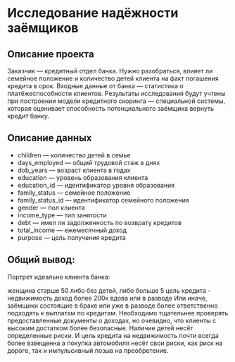 # Исследование надёжности заёмщиков

## Описание проекта

Заказчик — кредитный отдел банка. Нужно разобраться, влияет ли семейное положение и количество детей клиента на факт погашения кредита в срок. Входные данные от банка — статистика о платёжеспособности клиентов.
Результаты исследования будут учтены при построении модели кредитного скоринга — специальной системы, которая оценивает способность потенциального заёмщика вернуть кредит банку.

## Описание данных

- children — количество детей в семье
- days_employed — общий трудовой стаж в днях
- dob_years — возраст клиента в годах
- education — уровень образования клиента
- education_id — идентификатор уровня образования
- family_status — семейное положение
- family_status_id — идентификатор семейного положения
- gender — пол клиента
- income_type — тип занятости
- debt — имел ли задолженность по возврату кредитов
- total_income — ежемесячный доход
- purpose — цель получения кредита

## Общий вывод:
Портрет идеально клиента банка:

женщина
старше 50
либо без детей, либо больше 5
цель кредита - недвижимость
доход более 200к
вдова или в разводе
Или иначе, заёмщики состоящие в браке или уже в разводе более ответственно подходять к выплатам по кредитам. Необходимо тщательнее проверять предоставленные документы о доходах, но очевидно, что клиенты с высоким достатком более безопасные. Наличие детей несёт определенные риски. И цель кредита на недвижимость почти всегда более взвещенна а покупка автомобиля несёт свои риски, как риск на дороге, так и импульсивный позыв на преобретение.